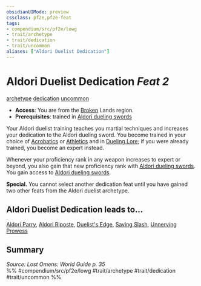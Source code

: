```yaml
---
obsidianUIMode: preview
cssclass: pf2e,pf2e-feat
tags:
- compendium/src/pf2e/lowg
- trait/archetype
- trait/dedication
- trait/uncommon
aliases: ["Aldori Duelist Dedication"]
---
```

# Aldori Duelist Dedication  *Feat 2*  
[archetype](../../Rules/traits/archetype.md)  [dedication](../../Rules/traits/dedication.md)  [uncommon](../../Rules/traits/uncommon.md)  

- **Access**: You are from the [Broken](../../Rules/conditions.md#Broken) Lands region.
- **Prerequisites**: trained in [Aldori dueling swords](../equipment/items/aldori-dueling-sword-lowg.md)

Your Aldori duelist training teaches you martial techniques and increases your dedication to the Aldori dueling sword. You become trained in your choice of [Acrobatics](../skills.md#Acrobatics) or [Athletics](../skills.md#Athletics) and in [Dueling Lore](../skills.md#Lore); if you were already trained, you become an expert instead.

Whenever your proficiency rank in any weapon increases to expert or beyond, you also gain that new proficiency rank with [Aldori dueling swords](../equipment/items/aldori-dueling-sword-lowg.md). You gain access to [Aldori dueling swords](../equipment/items/aldori-dueling-sword-lowg.md).

**Special.** You cannot select another dedication feat until you have gained two other feats from the Aldori duelist archetype.

## Aldori Duelist Dedication leads to...

[Aldori Parry](aldori-parry-lowg.md), [Aldori Riposte](aldori-riposte-lowg.md), [Duelist's Edge](duelists-edge-lowg.md), [Saving Slash](saving-slash-lowg.md), [Unnerving Prowess](unnerving-prowess-lowg.md)

## Summary

*Source: Lost Omens: World Guide p. 35*  
%% #compendium/src/pf2e/lowg #trait/archetype #trait/dedication #trait/uncommon %%